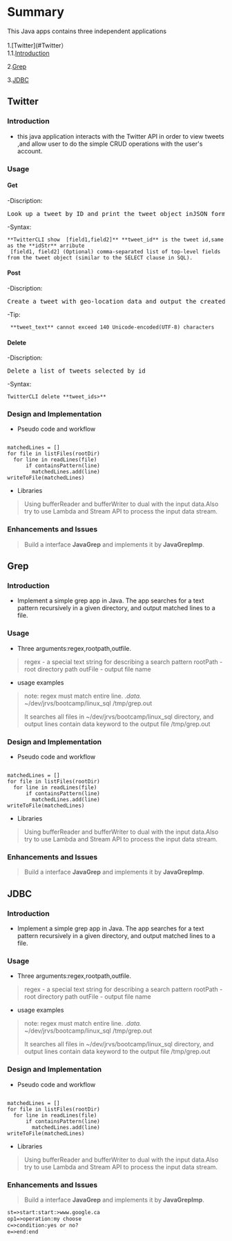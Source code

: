  # Summary
 This Java apps contains three independent applications
 
 1.[Twitter](#Twitter）
 <br>1.1.[Introduction](#Introduction)</br>
 
     
 
 
 2.[Grep](#Grep)
 
 
 3.[JDBC](#JDBC)
 
   ## Twitter
  ### Introduction 
  - this java application interacts with the Twitter API in order to view tweets ,and allow user to do the simple CRUD operations with the user's account. 
  ### Usage
  #### Get
  -Discription:
  <pre>Look up a tweet by ID and print the tweet object inJSON format.Show user specified [fields] in the JSON document.Show user specified [fields] in the JSON document.</pre>
  -Syntax:
 <pre><code>**TwitterCLI show <tweet_id> [field1,field2]** **tweet_id** is the tweet id,same as the **idStr** arribute
 [field1, field2] (Optional) comma-separated list of top-level fields from the tweet object (similar to the SELECT clause in SQL).</pre></code>
 #### Post
 -Discription:
  <pre>Create a tweet with geo-location data and output the created tweet object(simplified) in JSON format.</pre>
  -Tip:
 <pre><code> **tweet_text** cannot exceed 140 Unicode-encoded(UTF-8) characters</pre></code>
 #### Delete
 -Discription:
  <pre>Delete a list of tweets selected by id</pre>
  -Syntax:
 <pre><code>TwitterCLI delete **tweet_ids>** </pre></code>
  ### Design and Implementation
 
  - Pseudo code and workflow
  <pre><code> 
matchedLines = []
for file in listFiles(rootDir)
  for line in readLines(file)
      if containsPattern(line)
        matchedLines.add(line)
writeToFile(matchedLines)</code></pre>
  
  - Libraries
  >Using bufferReader and bufferWriter to dual with the input data.Also try to use Lambda and Stream API to process the input data stream.
  

  ### Enhancements and Issues
  >Build a interface **JavaGrep** and implements it by  **JavaGrepImp**.

 ## Grep
  ### Introduction 
  - Implement a simple grep app in Java. The app searches for a text pattern recursively in a given directory, and output matched lines to a file. 
  ### Usage
  - Three arguments:regex,rootpath,outfile.
  >regex - a special text string for describing a search pattern
  >rootPath - root directory path
  >outFile - output file name
  
  - usage examples
  > note: regex must match entire line.
.*data.* ~/dev/jrvs/bootcamp/linux_sql /tmp/grep.out
>
>It searches all files in ~/dev/jrvs/bootcamp/linux_sql directory, and output lines contain data keyword to the output file
 /tmp/grep.out
  ### Design and Implementation
 
  - Pseudo code and workflow
  <pre><code> 
matchedLines = []
for file in listFiles(rootDir)
  for line in readLines(file)
      if containsPattern(line)
        matchedLines.add(line)
writeToFile(matchedLines)</code></pre>
  
  - Libraries
  >Using bufferReader and bufferWriter to dual with the input data.Also try to use Lambda and Stream API to process the input data stream.
  

  ### Enhancements and Issues
  >Build a interface **JavaGrep** and implements it by  **JavaGrepImp**.
  
  ## JDBC
  ### Introduction 
  - Implement a simple grep app in Java. The app searches for a text pattern recursively in a given directory, and output matched lines to a file. 
  ### Usage
  - Three arguments:regex,rootpath,outfile.
  >regex - a special text string for describing a search pattern
  >rootPath - root directory path
  >outFile - output file name
  
  - usage examples
  > note: regex must match entire line.
.*data.* ~/dev/jrvs/bootcamp/linux_sql /tmp/grep.out
>
>It searches all files in ~/dev/jrvs/bootcamp/linux_sql directory, and output lines contain data keyword to the output file
 /tmp/grep.out
  ### Design and Implementation
 
  - Pseudo code and workflow
  <pre><code> 
matchedLines = []
for file in listFiles(rootDir)
  for line in readLines(file)
      if containsPattern(line)
        matchedLines.add(line)
writeToFile(matchedLines)</code></pre>
  
  - Libraries
  >Using bufferReader and bufferWriter to dual with the input data.Also try to use Lambda and Stream API to process the input data stream.
  

  ### Enhancements and Issues
  >Build a interface **JavaGrep** and implements it by  **JavaGrepImp**.
  

  
  ```dtd
  st=>start:start:>www.google.ca
  op1=>operation:my choose
  c=>condition:yes or no?
  e=>end:end

```
